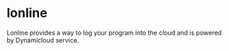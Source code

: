 # lonline
Lonline provides a way to log your program into the cloud and is powered by Dynamicloud service.
